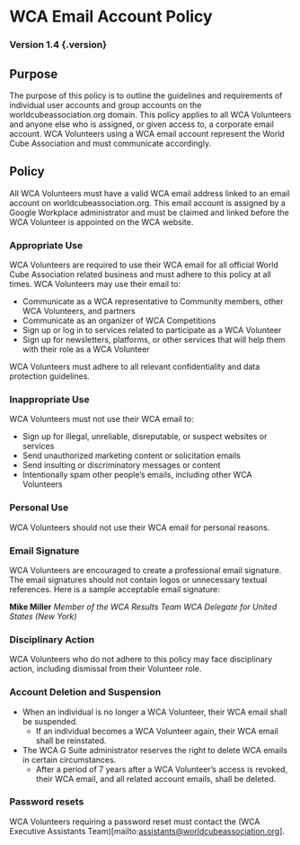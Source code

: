 # WCA Email Account Policy

### Version 1.4 {.version}

## Purpose
The purpose of this policy is to outline the guidelines and requirements of individual user accounts and group accounts on the worldcubeassociation.org domain. This policy applies to all WCA Volunteers and anyone else who is assigned, or given access to, a corporate email account. WCA Volunteers using a WCA email account represent the World Cube Association and must communicate accordingly.

## Policy
All WCA Volunteers must have a valid WCA email address linked to an email account on worldcubeassociation.org. This email account is assigned by a Google Workplace administrator and must be claimed and linked before the WCA Volunteer is appointed on the WCA website.

### Appropriate Use
WCA Volunteers are required to use their WCA email for all official World Cube Association related business and must adhere to this policy at all times. WCA Volunteers may use their email to:

- Communicate as a WCA representative to Community members, other WCA Volunteers, and partners
- Communicate as an organizer of WCA Competitions
- Sign up or log in to services related to participate as a WCA Volunteer
- Sign up for newsletters, platforms, or other services that will help them with their role as a WCA Volunteer

WCA Volunteers must adhere to all relevant confidentiality and data protection guidelines.

### Inappropriate Use
WCA Volunteers must not use their WCA email to:

- Sign up for illegal, unreliable, disreputable, or suspect websites or services
- Send unauthorized marketing content or solicitation emails
- Send insulting or discriminatory messages or content
- Intentionally spam other people’s emails, including other WCA Volunteers

### Personal Use
WCA Volunteers should not use their WCA email for personal reasons.

### Email Signature
WCA Volunteers are encouraged to create a professional email signature. The email signatures should not contain logos or unnecessary textual references. Here is a sample acceptable email signature:

**Mike Miller**
*Member of the WCA Results Team*
*WCA Delegate for United States (New York)*

### Disciplinary Action
WCA Volunteers who do not adhere to this policy may face disciplinary action, including dismissal from their Volunteer role.

### Account Deletion and Suspension

- When an individual is no longer a WCA Volunteer, their WCA email shall be suspended.
   - If an individual becomes a WCA Volunteer again, their WCA email shall be reinstated.
- The WCA G Suite administrator reserves the right to delete WCA emails in certain circumstances.
   - After a period of 7 years after a WCA Volunteer’s access is revoked, their WCA email, and all related account emails, shall be deleted.

### Password resets
WCA Volunteers requiring a password reset must contact the (WCA Executive Assistants Team)[mailto:assistants@worldcubeassociation.org].
